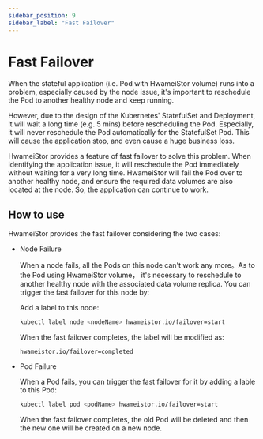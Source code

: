 ```yaml
---
sidebar_position: 9
sidebar_label: "Fast Failover"
---
```


# Fast Failover

When the stateful application (i.e. Pod with HwameiStor volume) runs into a problem, especially caused by the node issue,
it's important to reschedule the Pod to another healthy node and keep running.

However, due to the design of the Kubernetes' StatefulSet and Deployment,
it will wait a long time (e.g. 5 mins) before rescheduling the Pod.
Especially, it will never reschedule the Pod automatically for the StatefulSet Pod.
This will cause the application stop, and even cause a huge business loss.

HwameiStor provides a feature of fast failover to solve this problem. When identifying the application issue,
it will reschedule the Pod immediately without waiting for a very long time.
HwameiStor will fail the Pod over to another healthy node, and ensure the required data volumes are also located at the node.
So, the application can continue to work.

## How to use

HwameiStor provides the fast failover considering the two cases:

* Node Failure  
  
  When a node fails, all the Pods on this node can't work any more。As to the Pod using HwameiStor volume，
  it's necessary to reschedule to another healthy node with the associated data volume replica.
  You can trigger the fast failover for this node by:

  Add a label to this node:

  ```bash
  kubectl label node <nodeName> hwameistor.io/failover=start
  ```

  When the fast failover completes, the label will be modified as:

  ```console
  hwameistor.io/failover=completed
  ```
  
* Pod Failure

  When a Pod fails, you can trigger the fast failover for it by adding a lable to this Pod:

  ```bash
  kubectl label pod <podName> hwameistor.io/failover=start
  ```

  When the fast failover completes, the old Pod will be deleted and then the new one will be created on a new node.
